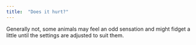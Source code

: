 ```yaml
---
title:  "Does it hurt?"
---
```

Generally not, some animals may feel an odd sensation and might fidget a little until the settings are adjusted to suit them.

